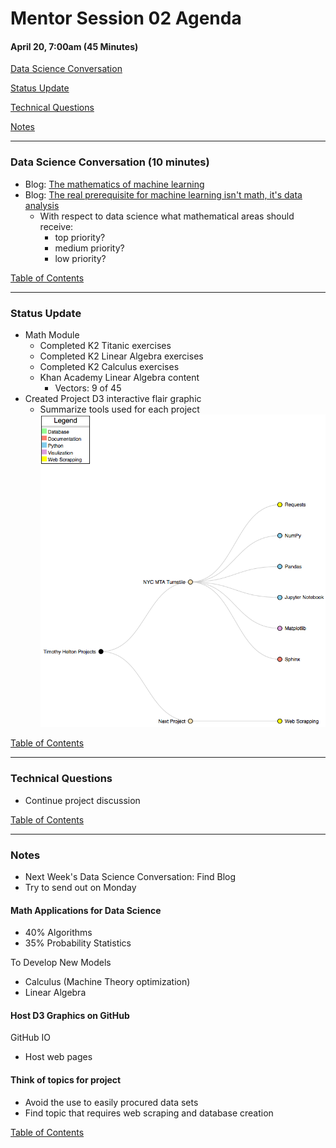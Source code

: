# Mentor Session 02 Agenda

#### April 20, 7:00am (45 Minutes)


[Data Science Conversation](#ds_converstation)

[Status Update](#status_update)

[Technical Questions](#technical_questions)

[Notes](#notes)


---
### <a name="ds_conversation"></a> Data Science Conversation (10 minutes)
- Blog: [The mathematics of machine learning](https://medium.com/towards-data-science/the-mathematics-of-machine-learning-894f046c568)
- Blog: [The real prerequisite for machine learning isn't math, it's data analysis](https://www.r-bloggers.com/the-real-prerequisite-for-machine-learning-isnt-math-its-data-analysis/)
    - With respect to data science what mathematical areas should receive:
        - top priority?
        - medium priority?
        - low priority? 

[Table of Contents](#toc)


---
### <a name="status_update"></a> Status Update
- Math Module
    - Completed K2 Titanic exercises
    - Completed K2 Linear Algebra exercises
    - Completed K2 Calculus exercises
    - Khan Academy Linear Algebra content
        - Vectors: 9 of 45
- Created Project D3 interactive flair graphic
    - Summarize tools used for each project
![alt_text](../images/projects/projects.png)

[Table of Contents](#toc)


---
### <a name="technical_questions"></a> Technical Questions
- Continue project discussion 

[Table of Contents](#toc)


---
### <a name="notes"></a> Notes
- Next Week's Data Science Conversation: Find Blog
- Try to send out on Monday


#### Math Applications for Data Science
- 40% Algorithms
- 35% Probability Statistics

To Develop New Models
- Calculus (Machine Theory optimization)
- Linear Algebra

#### Host D3 Graphics on GitHub
GitHub IO
- Host web pages

#### Think of topics for project
- Avoid the use to easily procured data sets
- Find topic that requires web scraping and database creation

[Table of Contents](#toc)

